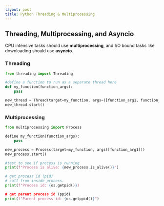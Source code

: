 ```yaml
---
layout: post
title: Python Threading & Multiprocessing
---
```


## Threading, Multiprocessing, and Asyncio

CPU intensive tasks should use **multiprocessing**, and I/O bound tasks like downloading should use **asyncio**.


### Threading

```python
from threading import Threading

#define a function to run as a separate thread here
def my_function(function_args):
	pass

new_thread = Thread(target=my_function, args=([function_arg1, function_arg2]), daemon=True)
new_thread.start()

```

### Multiprocessing

```python
from multiprocessing import Process

define my_function(function_args):
	pass

new_process = Process(target=my_function, args([function_arg1]))
new_process.start()

#test to see if process is running
print(f"Process is alive: {new_process.is_alive()}")

# get process id (pid)
# call from inside process.
print(f"Process id: {os.getpid()})

# get parent process id (ppid)
print(f"Parent process id: {os.getppid()}")
```
